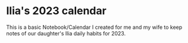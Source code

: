 # Ilia's 2023 calendar
This is a basic Notebook/Calendar I created for me and my wife to keep notes of our daughter's Ilia daily habits for 2023.
